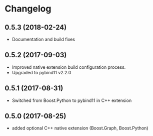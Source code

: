# Changelog

## 0.5.3 (2018-02-24)

* Documentation and build fixes

## 0.5.2 (2017-09-03)

* Improved native extension build configuration process.
* Upgraded to pybind11 v2.2.0

## 0.5.1 (2017-08-31)

* Switched from Boost.Python to pybind11 in C++ extension

## 0.5.0 (2017-08-25)

* added optional C++ native extension (Boost.Graph, Boost.Python)
